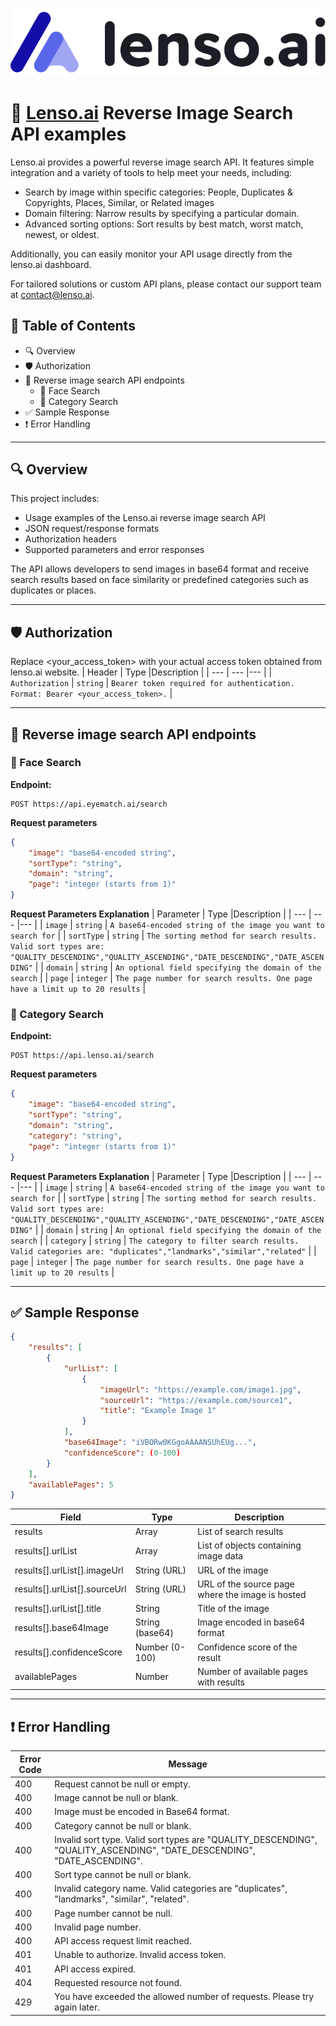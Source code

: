 <p align="center">
  <img src="./images/lenso-text-logo-light-theme-300.jpg" alt="Lenso.ai logo" />
</p>

# 📸 [Lenso.ai](https://lenso.ai) Reverse Image Search API examples

Lenso.ai provides a powerful reverse image search API. It features simple integration and a variety of tools to help meet your needs, including:

- Search by image within specific categories: People, Duplicates & Copyrights, Places, Similar, or Related images
- Domain filtering: Narrow results by specifying a particular domain.
- Advanced sorting options: Sort results by best match, worst match, newest, or oldest.

Additionally, you can easily monitor your API usage directly from the lenso.ai dashboard.

For tailored solutions or custom API plans, please contact our support team at contact@lenso.ai.

## 📌 Table of Contents

- 🔍 Overview
- 🛡️ Authorization
- 📡 Reverse image search API endpoints
  - 👤 Face Search
  - 📂 Category Search
- ✅ Sample Response
- ❗ Error Handling

---

## 🔍 Overview

This project includes:

- Usage examples of the Lenso.ai reverse image search API  
- JSON request/response formats  
- Authorization headers  
- Supported parameters and error responses  

The API allows developers to send images in base64 format and receive search results based on face similarity or predefined categories such as duplicates or places.

---
## 🛡️ Authorization
Replace <your_access_token> with your actual access token obtained from lenso.ai website.
| Header | Type |Description |
| --- | --- |--- |
| `Authorization` | `string` | `Bearer token required for authentication. Format: Bearer <your_access_token>.` |

---
## 📡 Reverse image search API endpoints

### 👤 Face Search

**Endpoint:**

```http
POST https://api.eyematch.ai/search
```
**Request parameters**
```json
{
    "image": "base64-encoded string",
    "sortType": "string",
    "domain": "string",
    "page": "integer (starts from 1)"
}
```

**Request Parameters Explanation**
| Parameter | Type |Description |
| --- | --- |--- |
| `image` | `string` | `A base64-encoded string of the image you want to search for` |
| `sortType` | `string` | `The sorting method for search results. Valid sort types are: "QUALITY_DESCENDING","QUALITY_ASCENDING","DATE_DESCENDING","DATE_ASCENDING"` |
| `domain` | `string` | `An optional field specifying the domain of the search` |
| `page` | `integer` | `The page number for search results. One page have a limit up to 20 results` |


### 📂 Category Search

**Endpoint:**

```http
POST https://api.lenso.ai/search
```
**Request parameters**
```json
{
    "image": "base64-encoded string",
    "sortType": "string",
    "domain": "string",
    "category": "string",
    "page": "integer (starts from 1)"
}
```

**Request Parameters Explanation**
| Parameter | Type |Description |
| --- | --- |--- |
| `image` | `string` | `A base64-encoded string of the image you want to search for` |
| `sortType` | `string` | `The sorting method for search results. Valid sort types are: "QUALITY_DESCENDING","QUALITY_ASCENDING","DATE_DESCENDING","DATE_ASCENDING"` |
| `domain` | `string` | `An optional field specifying the domain of the search` |
| `category` | `string` | `The category to filter search results. Valid categories are: "duplicates","landmarks","similar","related"` |
| `page` | `integer` | `The page number for search results. One page have a limit up to 20 results` |

---

## ✅ Sample Response
```json
{
    "results": [
        {
            "urlList": [
                {
                    "imageUrl": "https://example.com/image1.jpg",
                    "sourceUrl": "https://example.com/source1",
                    "title": "Example Image 1"
                }
            ],
            "base64Image": "iVBORw0KGgoAAAANSUhEUg...",
            "confidenceScore": (0-100)
        }
    ],
    "availablePages": 5
}
```
| Field                          | Type              | Description                              |
|-------------------------------|-------------------|------------------------------------------|
| results                       | Array             | List of search results                   |
| results[].urlList             | Array             | List of objects containing image data   |
| results[].urlList[].imageUrl  | String (URL)      | URL of the image                         |
| results[].urlList[].sourceUrl | String (URL)      | URL of the source page where the image is hosted |
| results[].urlList[].title     | String            | Title of the image                       |
| results[].base64Image         | String (base64)   | Image encoded in base64 format           |
| results[].confidenceScore     | Number (0-100)    | Confidence score of the result           |
| availablePages                | Number            | Number of available pages with results   |
---
## ❗ Error Handling
| Error Code | Message                                                                                     |
|------------|---------------------------------------------------------------------------------------------|
| 400        | Request cannot be null or empty.                                                            |
| 400        | Image cannot be null or blank.                                                              |
| 400        | Image must be encoded in Base64 format.                                                     |
| 400        | Category cannot be null or blank.                                                           |
| 400        | Invalid sort type. Valid sort types are "QUALITY_DESCENDING", "QUALITY_ASCENDING", "DATE_DESCENDING", "DATE_ASCENDING". |
| 400        | Sort type cannot be null or blank.                                                          |
| 400        | Invalid category name. Valid categories are "duplicates", "landmarks", "similar", "related".|
| 400        | Page number cannot be null.                                                                 |
| 400        | Invalid page number.                                                                        |
| 400        | API access request limit reached.                                                           |
| 401        | Unable to authorize. Invalid access token.                                                  |
| 401        | API access expired.                                                                         |
| 404        | Requested resource not found.                                                               |
| 429        | You have exceeded the allowed number of requests. Please try again later.                   |


